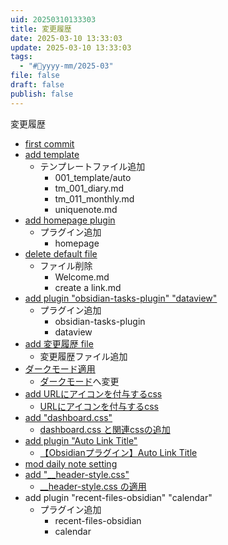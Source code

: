 ```yaml
---
uid: 20250310133303
title: 変更履歴
date: 2025-03-10 13:33:03
update: 2025-03-10 13:33:03
tags:
  - "#📆yyyy-mm/2025-03"
file: false
draft: false
publish: false
---
```


変更履歴

- [first commit](https://github.com/roota5666/obsidian-practice/commit/7b716ff237ba9faaf56a199553c63f05126eff2f "first commit")
- [add template](https://github.com/roota5666/obsidian-practice/commit/0f37d99d98a907404435ab8af48c495c3f58add2 "add template")
  - テンプレートファイル追加
    - 001_template/auto
    - tm_001_diary.md
    - tm_011_monthly.md
    - uniquenote.md
- [add homepage plugin](https://github.com/roota5666/obsidian-practice/commit/2830fdc7d55fb12d49c789ef0099659236a81ab6 "add homepage plugin")
  - プラグイン追加
    - homepage
- [delete default file](https://github.com/roota5666/obsidian-practice/commit/9e66f8aacd19b24c1b2c1d6900d7af9b2be3a214 "delete default file")
  - ファイル削除
    - Welcome.md
    - create a link.md
- [add plugin "obsidian-tasks-plugin" "dataview"](https://github.com/roota5666/obsidian-practice/commit/293b68c3eecbbd22e432e3c3f653cab7f0a4db15 "add plugin \"obsidian-tasks-plugin\" \"dataview\"")
  - プラグイン追加
    - obsidian-tasks-plugin
    - dataview
- [add 変更履歴 file](https://github.com/roota5666/obsidian-practice/commit/1cfaa0023c0f3090ba19a6a619f8a0c0cd97d674 "add 変更履歴 file")
  - 変更履歴ファイル追加
- [ダークモード適用](https://github.com/roota5666/obsidian-practice/commit/2e987f11b6f1ee55617c27a07035364b5ab22809 "ダークモード適用")
  - [ダークモード](20250311202516.md)へ変更
- [add URLにアイコンを付与するcss](https://github.com/roota5666/obsidian-practice/commit/ffce65a9605d2feefb607f89001cdff3cbc43c56 "add URLにアイコンを付与するcss")
  - [URLにアイコンを付与するcss](20250311205004.md)
- [add "dashboard.css"](https://github.com/roota5666/obsidian-practice/commit/172cab478955ab313a3a85fa37be5952cc43c168 "add \"dashboard.css\"")
  - [dashboard.css と関連cssの追加](20250311211609.md)
- [add plugin "Auto Link Title"](https://github.com/roota5666/obsidian-practice/commit/463a6695c20e4608936254529128ff8ad72e9476 "add plugin \"Auto Link Title\"")
  - [【Obsidianプラグイン】Auto Link Title](20250311215058.md)
- [mod daily note setting](https://github.com/roota5666/obsidian-practice/commit/60f6c569ebfe45eabcac6ad32411f3cd7f90f844 "mod daily note setting")
- [add "__header-style.css"](https://github.com/roota5666/obsidian-practice/commit/095d834fcfa7af4ff7f9bcbf0b36ba207b36704a "add \"__header-style.css\"")
  - [__header-style.css の適用](20250312010917.md)
- add plugin "recent-files-obsidian" "calendar"
  - プラグイン追加
    - recent-files-obsidian
    - calendar
